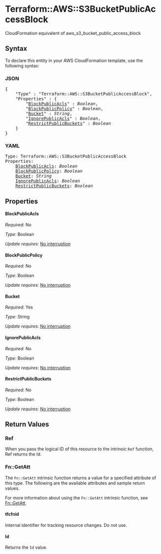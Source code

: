 # Terraform::AWS::S3BucketPublicAccessBlock

CloudFormation equivalent of aws_s3_bucket_public_access_block

## Syntax

To declare this entity in your AWS CloudFormation template, use the following syntax:

### JSON

<pre>
{
    "Type" : "Terraform::AWS::S3BucketPublicAccessBlock",
    "Properties" : {
        "<a href="#blockpublicacls" title="BlockPublicAcls">BlockPublicAcls</a>" : <i>Boolean</i>,
        "<a href="#blockpublicpolicy" title="BlockPublicPolicy">BlockPublicPolicy</a>" : <i>Boolean</i>,
        "<a href="#bucket" title="Bucket">Bucket</a>" : <i>String</i>,
        "<a href="#ignorepublicacls" title="IgnorePublicAcls">IgnorePublicAcls</a>" : <i>Boolean</i>,
        "<a href="#restrictpublicbuckets" title="RestrictPublicBuckets">RestrictPublicBuckets</a>" : <i>Boolean</i>
    }
}
</pre>

### YAML

<pre>
Type: Terraform::AWS::S3BucketPublicAccessBlock
Properties:
    <a href="#blockpublicacls" title="BlockPublicAcls">BlockPublicAcls</a>: <i>Boolean</i>
    <a href="#blockpublicpolicy" title="BlockPublicPolicy">BlockPublicPolicy</a>: <i>Boolean</i>
    <a href="#bucket" title="Bucket">Bucket</a>: <i>String</i>
    <a href="#ignorepublicacls" title="IgnorePublicAcls">IgnorePublicAcls</a>: <i>Boolean</i>
    <a href="#restrictpublicbuckets" title="RestrictPublicBuckets">RestrictPublicBuckets</a>: <i>Boolean</i>
</pre>

## Properties

#### BlockPublicAcls

_Required_: No

_Type_: Boolean

_Update requires_: [No interruption](https://docs.aws.amazon.com/AWSCloudFormation/latest/UserGuide/using-cfn-updating-stacks-update-behaviors.html#update-no-interrupt)

#### BlockPublicPolicy

_Required_: No

_Type_: Boolean

_Update requires_: [No interruption](https://docs.aws.amazon.com/AWSCloudFormation/latest/UserGuide/using-cfn-updating-stacks-update-behaviors.html#update-no-interrupt)

#### Bucket

_Required_: Yes

_Type_: String

_Update requires_: [No interruption](https://docs.aws.amazon.com/AWSCloudFormation/latest/UserGuide/using-cfn-updating-stacks-update-behaviors.html#update-no-interrupt)

#### IgnorePublicAcls

_Required_: No

_Type_: Boolean

_Update requires_: [No interruption](https://docs.aws.amazon.com/AWSCloudFormation/latest/UserGuide/using-cfn-updating-stacks-update-behaviors.html#update-no-interrupt)

#### RestrictPublicBuckets

_Required_: No

_Type_: Boolean

_Update requires_: [No interruption](https://docs.aws.amazon.com/AWSCloudFormation/latest/UserGuide/using-cfn-updating-stacks-update-behaviors.html#update-no-interrupt)

## Return Values

### Ref

When you pass the logical ID of this resource to the intrinsic `Ref` function, Ref returns the Id.

### Fn::GetAtt

The `Fn::GetAtt` intrinsic function returns a value for a specified attribute of this type. The following are the available attributes and sample return values.

For more information about using the `Fn::GetAtt` intrinsic function, see [Fn::GetAtt](https://docs.aws.amazon.com/AWSCloudFormation/latest/UserGuide/intrinsic-function-reference-getatt.html).

#### tfcfnid

Internal identifier for tracking resource changes. Do not use.

#### Id

Returns the <code>Id</code> value.

